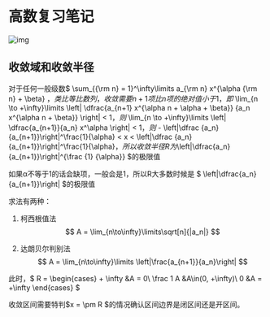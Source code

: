 # 高数复习笔记

![img](https://i0.hdslb.com/bfs/note/9842020fb16aaafdb99b70b4a9397904f056b05c.jpg)

## 收敛域和收敛半径

对于任何一般级数$ \sum_{{\rm n} = 1}^\infty\limits a_{\rm n} x^{\alpha {\rm n} + \beta} $，类比等比数列，收敛需要n+1项比n项的绝对值小于1，即$ \lim_{n \to +\infty}\limits \left| \dfrac{a_{n+1} x^{\alpha n + \alpha + \beta}}  {a_n x^{\alpha n + \beta}} \right| < 1$，则$ \lim_{n \to +\infty}\limits \left| \dfrac{a_{n+1}}{a_n} x^\alpha \right| < 1$，则$ - \left|\dfrac {a_n}{a_{n+1}}\right|^\frac{1}{\alpha} < x < \left|\dfrac {a_n}{a_{n+1}}\right|^\frac{1}{\alpha}$，所以收敛半径R为$\left|\dfrac{a_n}{a_{n+1}}\right|^{\frac {1} {\alpha}} $的极限值

如果α不等于1的话会缺项，一般会是1，所以R大多数时候是 $ \left|\dfrac{a_n}{a_{n+1}}\right| $的极限值

求法有两种：

1. 柯西根值法
   $$
   A = \lim_{n\to\infty}\limits\sqrt[n]{|a_n|}
   $$
   
2. 达朗贝尔判别法
   $$
   A = \lim_{n\to\infty}\limits \left|\frac{a_{n+1}}{a_n}\right|
   $$
   

此时，$ R = \begin{cases} + \infty &A = 0\\ \frac 1 A &A\in(0, +\infty)\\ 0 &A = +\infty \end{cases} $

收敛区间需要特判$x = \pm R $的情况确认区间边界是闭区间还是开区间。

